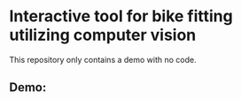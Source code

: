 # Interactive tool for bike fitting utilizing computer vision

This repository only contains a demo with no code.

## Demo:

